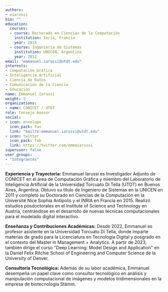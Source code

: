 ```yaml
---
authors:
- eiarussi
bio: ""
education:
  courses:
  - course: Doctorado en Ciencias de la Computación
    institution: Inria, Francia
    year: 2015
  - course: Ingeniería de Sistemas
    institution: UNICEN, Argentina
    year: 2012
email: "emmanuel.iarussi@utdt.edu"
interests:
- Computación Gráfica
- Inteligencia Artificial
- Ciencia de Datos
- Comunicación de la Ciencia
- Educación
name: Emmanuel Iarussi
weight: 1
organizations:
- name: CONICET / UTDT
role: Consejo Asesor
social:
- icon: envelope
  icon_pack: fas
  link: "mailto:emmanuel.iarussi@utdt.edu"
- icon: twitter
  icon_pack: fab
  link: https://twitter.com/emmaiarussi
superuser: false
user_groups:
- "Integrantes"
---
```


**Experiencia y Trayectoria:**
Emmanuel Iarussi es Investigador Adjunto de CONICET en el área de Computación Gráfica y miembro del Laboratorio de Inteligencia Artificial de la Universidad Torcuato Di Tella (UTDT) en Buenos Aires, Argentina. 
Obtuvo su título de Ingeniero de Sistemas en la UNICEN en 2011 y completó su Doctorado en Ciencias de la Computación en la Université Nice Sophia Antipolis y el INRIA en Francia en 2015. 
Realizó estudios posdoctorales en el Institute of Science and Technology en Austria, centrándose en el desarrollo de nuevas técnicas computacionales para el modelado digital interactivo.

**Enseñanza y Contribuciones Académicas:**
Desde 2022, Emmanuel es profesor asistente en la Universidad Torcuato Di Tella, donde imparte materias de grado para la Licenciatura en Tecnología Digital y posgrado en el contexto del Master in Management + Analytics. 
A partir de 2023, también dirige el curso "Deep Learning: Model Design and Application" en la Daniel Felix Ritchie School of Engineering and Computer Science de la University of Denver.

**Consultoría Tecnológica:**
Además de su labor académica, Emmanuel desempeña un papel clave como consultor tecnológico en análisis y manipulación computacional de imágenes y modelos tridimensionales en la empresa de biotecnología Stämm.
